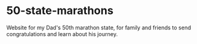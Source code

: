# 50-state-marathons

Website for my Dad's 50th marathon state, for family and friends to send congratulations and learn about his journey.
